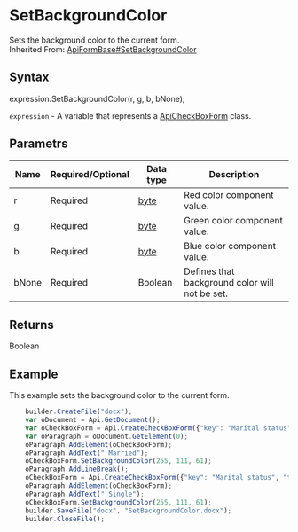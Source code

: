 # SetBackgroundColor

Sets the background color to the current form.<br>Inherited From: [ApiFormBase#SetBackgroundColor](../../ApiFormBase/Methods/SetBackgroundColor.md)

## Syntax

expression.SetBackgroundColor(r, g, b, bNone);

`expression` - A variable that represents a [ApiCheckBoxForm](../ApiCheckBoxForm.md) class.

## Parametrs

| **Name** | **Required/Optional** | **Data type** | **Description** |
| ------------- | ------------- | ------------- | ------------- |
| r | Required | [byte](../../../Enumerations/byte.md) | Red color component value. |
| g | Required | [byte](../../../Enumerations/byte.md) | Green color component value. |
| b | Required | [byte](../../../Enumerations/byte.md) | Blue color component value. |
| bNone | Required | Boolean | Defines that background color will not be set. |

## Returns

Boolean

## Example

This example sets the background color to the current form.

```javascript
	builder.CreateFile("docx");
	var oDocument = Api.GetDocument();
	var oCheckBoxForm = Api.CreateCheckBoxForm({"key": "Marital status", "tip": "Specify your marital status", "required": true, "placeholder": "Marital status", "radio": true});
	var oParagraph = oDocument.GetElement(0);
	oParagraph.AddElement(oCheckBoxForm);
	oParagraph.AddText(" Married");
	oCheckBoxForm.SetBackgroundColor(255, 111, 61);
	oParagraph.AddLineBreak();
	oCheckBoxForm = Api.CreateCheckBoxForm({"key": "Marital status", "tip": "Specify your marital status", "required": true, "placeholder": "Marital status", "radio": true});
	oParagraph.AddElement(oCheckBoxForm);
	oParagraph.AddText(" Single");
	oCheckBoxForm.SetBackgroundColor(255, 111, 61);
	builder.SaveFile("docx", "SetBackgroundColor.docx");
	builder.CloseFile();
```